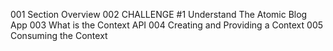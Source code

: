 001 Section Overview
002 CHALLENGE #1 Understand The Atomic Blog App
003 What is the Context API
004 Creating and Providing a Context
005 Consuming the Context